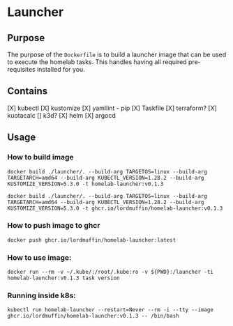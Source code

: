 # Launcher

## Purpose
The purpose of the `Dockerfile` is to build a launcher image that can be used to execute the homelab tasks.  This handles having all required pre-requisites installed for you.

## Contains
[X] kubectl
[X] kustomize
[X] yamllint - pip
[X] Taskfile
[X] terraform?
[X] kuotacalc
[] k3d?
[X] helm
[X] argocd

## Usage

### How to build image
```
docker build ./launcher/. --build-arg TARGETOS=linux --build-arg TARGETARCH=amd64 --build-arg KUBECTL_VERSION=1.28.2 --build-arg KUSTOMIZE_VERSION=5.3.0 -t homelab-launcher:v0.1.3
```
```
docker build ./launcher/. --build-arg TARGETOS=linux --build-arg TARGETARCH=amd64 --build-arg KUBECTL_VERSION=1.28.2 --build-arg KUSTOMIZE_VERSION=5.3.0 -t ghcr.io/lordmuffin/homelab-launcher:v0.1.3
```

### How to push image to ghcr
```
docker push ghcr.io/lordmuffin/homelab-launcher:latest
```

### How to use image:
```
docker run --rm -v ~/.kube/:/root/.kube:ro -v ${PWD}:/launcher -ti homelab-launcher:v0.1.3 task version
```

### Running inside k8s:
```
kubectl run homelab-launcher --restart=Never --rm -i --tty --image ghcr.io/lordmuffin/homelab-launcher:v0.1.3 -- /bin/bash
```

